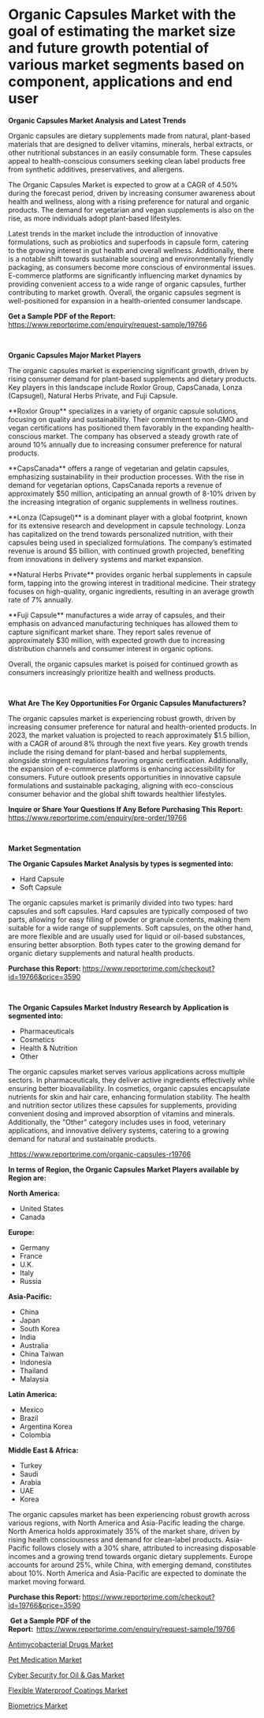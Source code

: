 <p><h1>Organic Capsules Market with the goal of estimating the market size and future growth potential of various market segments based on component, applications and end user</h1></p><p><strong>Organic Capsules Market Analysis and Latest Trends</strong></p>
<p><p>Organic capsules are dietary supplements made from natural, plant-based materials that are designed to deliver vitamins, minerals, herbal extracts, or other nutritional substances in an easily consumable form. These capsules appeal to health-conscious consumers seeking clean label products free from synthetic additives, preservatives, and allergens.</p><p>The Organic Capsules Market is expected to grow at a CAGR of 4.50% during the forecast period, driven by increasing consumer awareness about health and wellness, along with a rising preference for natural and organic products. The demand for vegetarian and vegan supplements is also on the rise, as more individuals adopt plant-based lifestyles. </p><p>Latest trends in the market include the introduction of innovative formulations, such as probiotics and superfoods in capsule form, catering to the growing interest in gut health and overall wellness. Additionally, there is a notable shift towards sustainable sourcing and environmentally friendly packaging, as consumers become more conscious of environmental issues. E-commerce platforms are significantly influencing market dynamics by providing convenient access to a wide range of organic capsules, further contributing to market growth. Overall, the organic capsules segment is well-positioned for expansion in a health-oriented consumer landscape.</p></p>
<p><strong>Get a Sample PDF of the Report:&nbsp;</strong> <a href="https://www.reportprime.com/enquiry/request-sample/19766?utm_campaign=31&utm_medium=2&utm_source=Github&utm_content=ia&utm_term=02122024&utm_id=organic-capsules">https://www.reportprime.com/enquiry/request-sample/19766</a></p>
<p>&nbsp;</p>
<p><strong>Organic Capsules Major Market Players</strong></p>
<p><p>The organic capsules market is experiencing significant growth, driven by rising consumer demand for plant-based supplements and dietary products. Key players in this landscape include Roxlor Group, CapsCanada, Lonza (Capsugel), Natural Herbs Private, and Fuji Capsule.</p><p>**Roxlor Group** specializes in a variety of organic capsule solutions, focusing on quality and sustainability. Their commitment to non-GMO and vegan certifications has positioned them favorably in the expanding health-conscious market. The company has observed a steady growth rate of around 10% annually due to increasing consumer preference for natural products.</p><p>**CapsCanada** offers a range of vegetarian and gelatin capsules, emphasizing sustainability in their production processes. With the rise in demand for vegetarian options, CapsCanada reports a revenue of approximately $50 million, anticipating an annual growth of 8-10% driven by the increasing integration of organic supplements in wellness routines.</p><p>**Lonza (Capsugel)** is a dominant player with a global footprint, known for its extensive research and development in capsule technology. Lonza has capitalized on the trend towards personalized nutrition, with their capsules being used in specialized formulations. The company’s estimated revenue is around $5 billion, with continued growth projected, benefiting from innovations in delivery systems and market expansion.</p><p>**Natural Herbs Private** provides organic herbal supplements in capsule form, tapping into the growing interest in traditional medicine. Their strategy focuses on high-quality, organic ingredients, resulting in an average growth rate of 7% annually.</p><p>**Fuji Capsule** manufactures a wide array of capsules, and their emphasis on advanced manufacturing techniques has allowed them to capture significant market share. They report sales revenue of approximately $30 million, with expected growth due to increasing distribution channels and consumer interest in organic options.</p><p>Overall, the organic capsules market is poised for continued growth as consumers increasingly prioritize health and wellness products.</p></p>
<p>&nbsp;</p>
<p><strong>What Are The Key Opportunities For Organic Capsules Manufacturers?</strong></p>
<p><p>The organic capsules market is experiencing robust growth, driven by increasing consumer preference for natural and health-oriented products. In 2023, the market valuation is projected to reach approximately $1.5 billion, with a CAGR of around 8% through the next five years. Key growth trends include the rising demand for plant-based and herbal supplements, alongside stringent regulations favoring organic certification. Additionally, the expansion of e-commerce platforms is enhancing accessibility for consumers. Future outlook presents opportunities in innovative capsule formulations and sustainable packaging, aligning with eco-conscious consumer behavior and the global shift towards healthier lifestyles.</p></p>
<p><strong>Inquire or Share Your Questions If Any Before Purchasing This Report:</strong> <a href="https://www.reportprime.com/enquiry/pre-order/19766?utm_campaign=31&utm_medium=2&utm_source=Github&utm_content=ia&utm_term=02122024&utm_id=organic-capsules">https://www.reportprime.com/enquiry/pre-order/19766</a></p>
<p>&nbsp;</p>
<p><strong>Market Segmentation</strong></p>
<p><strong>The Organic Capsules Market Analysis by types is segmented into:</strong></p>
<p><ul><li>Hard Capsule</li><li>Soft Capsule</li></ul></p>
<p><p>The organic capsules market is primarily divided into two types: hard capsules and soft capsules. Hard capsules are typically composed of two parts, allowing for easy filling of powder or granule contents, making them suitable for a wide range of supplements. Soft capsules, on the other hand, are more flexible and are usually used for liquid or oil-based substances, ensuring better absorption. Both types cater to the growing demand for organic dietary supplements and natural health products.</p></p>
<p><strong>Purchase this Report:&nbsp;</strong><a href="https://www.reportprime.com/checkout?id=19766&price=3590&utm_campaign=31&utm_medium=2&utm_source=Github&utm_content=ia&utm_term=02122024&utm_id=organic-capsules">https://www.reportprime.com/checkout?id=19766&price=3590</a></p>
<p>&nbsp;</p>
<p><strong>The Organic Capsules Market Industry Research by Application is segmented into:</strong></p>
<p><ul><li>Pharmaceuticals</li><li>Cosmetics</li><li>Health & Nutrition</li><li>Other</li></ul></p>
<p><p>The organic capsules market serves various applications across multiple sectors. In pharmaceuticals, they deliver active ingredients effectively while ensuring better bioavailability. In cosmetics, organic capsules encapsulate nutrients for skin and hair care, enhancing formulation stability. The health and nutrition sector utilizes these capsules for supplements, providing convenient dosing and improved absorption of vitamins and minerals. Additionally, the "Other" category includes uses in food, veterinary applications, and innovative delivery systems, catering to a growing demand for natural and sustainable products.</p></p>
<p><a href="https://www.reportprime.com/organic-capsules-r19766?utm_campaign=31&utm_medium=2&utm_source=Github&utm_content=ia&utm_term=02122024&utm_id=organic-capsules">&nbsp;https://www.reportprime.com/organic-capsules-r19766</a></p>
<p><strong>In terms of Region, the Organic Capsules Market Players available by Region are:</strong></p>
<p>
    <p> <strong> North America: </strong>
        <ul>
            <li>United States</li>
            <li>Canada</li>
        </ul>
        </p> 
    <p> <strong> Europe: </strong>
        <ul>
            <li>Germany</li>
            <li>France</li>
            <li>U.K.</li>
            <li>Italy</li>
            <li>Russia</li>
        </ul>
        </p> 
    <p> <strong> Asia-Pacific: </strong>
        <ul>
            <li>China</li>
            <li>Japan</li>
            <li>South Korea</li>
            <li>India</li>
            <li>Australia</li>
            <li>China Taiwan</li>
            <li>Indonesia</li>
            <li>Thailand</li>
            <li>Malaysia</li>
        </ul>
        </p> 
    <p> <strong> Latin America: </strong>
        <ul>
            <li>Mexico</li>
            <li>Brazil</li>
            <li>Argentina Korea</li>
            <li>Colombia</li>
        </ul>
        </p> 
    <p> <strong> Middle East & Africa: </strong>
        <ul>
            <li>Turkey</li>
            <li>Saudi</li>
            <li>Arabia</li>
            <li>UAE</li>
            <li>Korea</li>
        </ul>
    </p>
    </p>
<p><p>The organic capsules market has been experiencing robust growth across various regions, with North America and Asia-Pacific leading the charge. North America holds approximately 35% of the market share, driven by rising health consciousness and demand for clean-label products. Asia-Pacific follows closely with a 30% share, attributed to increasing disposable incomes and a growing trend towards organic dietary supplements. Europe accounts for around 25%, while China, with emerging demand, constitutes about 10%. North America and Asia-Pacific are expected to dominate the market moving forward.</p></p>
<p><strong>Purchase this Report: </strong><a href="https://www.reportprime.com/checkout?id=19766&price=3590&utm_campaign=31&utm_medium=2&utm_source=Github&utm_content=ia&utm_term=02122024&utm_id=organic-capsules">https://www.reportprime.com/checkout?id=19766&price=3590</a></p>
<p>&nbsp;<strong>Get a Sample PDF of the Report:&nbsp;&nbsp;</strong><a href="https://www.reportprime.com/enquiry/request-sample/19766?utm_campaign=31&utm_medium=2&utm_source=Github&utm_content=ia&utm_term=02122024&utm_id=organic-capsules">https://www.reportprime.com/enquiry/request-sample/19766</a></p>
<p><strong></strong></p>
<p><p><a href="https://github.com/juniordelafrance/Market-Research-Report-List-5/blob/main/antimycobacterial-drugs-market.md?utm_campaign=31&utm_medium=2&utm_source=Github&utm_content=ia&utm_term=02122024&utm_id=organic-capsules">Antimycobacterial Drugs Market</a></p><p><a href="https://github.com/rahu1506/Market-Research-Report-List-6/blob/main/pet-medication-market.md?utm_campaign=31&utm_medium=2&utm_source=Github&utm_content=ia&utm_term=02122024&utm_id=organic-capsules">Pet Medication Market</a></p><p><a href="https://www.linkedin.com/pulse/cyber-security-oil-gas-market-research-report-business-insights-rtdpf?utm_campaign=31&utm_medium=2&utm_source=Github&utm_content=ia&utm_term=02122024&utm_id=organic-capsules">Cyber Security for Oil & Gas Market</a></p><p><a href="https://issuu.com/reportprime-2/docs/flexible-waterproof-coatings-market-size-2030.pptx?utm_campaign=31&utm_medium=2&utm_source=Github&utm_content=ia&utm_term=02122024&utm_id=organic-capsules">Flexible Waterproof Coatings Market</a></p><p><a href="https://www.linkedin.com/pulse/transforming-connectivity-exploring-biometrics-markets-growth-elsaf?utm_campaign=31&utm_medium=2&utm_source=Github&utm_content=ia&utm_term=02122024&utm_id=organic-capsules">Biometrics Market</a></p></p>